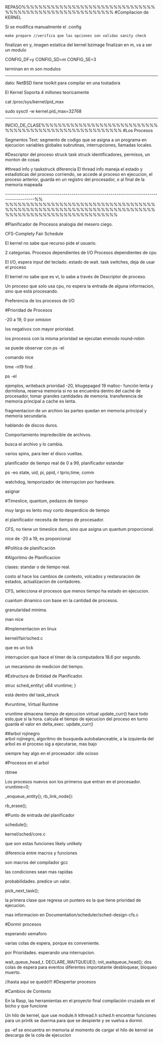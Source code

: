 REPASO%%%%%%%%%%%%%%%%%%%%%%%%%%%%%%%%%%%%%%%%%%%%%%%%%%%%%%%%%%
#Compilacion de KERNEL

Si se modifica manualmente el .config

	make prepare //verifica que las opciones son validas sanity check

finalizan en y, imagen estatica del kernel bzimage
finalizan en m, va a ser un modulo

CONFIG_DF=y
CONFIG_SD=m
CONFIG_SE=3 

terminan en m son modulos

-----------------------------------

dato: NetBSD tiene toolkit para compilar en una tostadora

El Kernel Soporta 4 millones teoricamente

cat /proc/sys/kernel/pid_max

sudo sysctl -w kernel.pid_max=32768

-------------------------------------
INICIO_DE_CLASE%%%%%%%%%%%%%%%%%%%%%%%%%%%%%%%%%%%%%%%%%%%%%%%%%%%%%%%%
#Los Procesos

Segmentos Text: 
segmento de codigo que se asigna a un programa en ejecucion
variables globales
subrutinas, interrupciones, llamadas locales.


#Descriptor del proceso
struck task struck
identificadores, permisos, un monton de cosas

#thread info y taskstruck diferencia
El thread info maneja el estado y estadisticas del proceso corriendo,
se accede al proceso en ejecucion, el proceso anterior, guarda en un registro del procesador, o al final de la memoria mapeada

---------------------------------------------------------------------------------------------%%
%%%%%%%%%%%%%%%%%%%%%%%%%%%%%%%%%%%%%%%%%%%%%%%%%%%%%%%%%%%%%%%%%%%%%%%%%%%%%%%%%%%%%%%%%%%%%%%%%%%

#Planificador de Procesos
analogia del mesero ciego.

CFS-Complety Fair Schedule

El kernel no sabe que recurso pide el usuario.

2 categorias. 
	Procesos dependientes de I/O
	Procesos dependientes de cpu

El I/O, espera input del teclado. estado de wait.
task switches, deja de usar el proceso

El kernel no sabe que es vi, lo sabe a través de 
Descriptor de proceso.

Un proceso que solo usa cpu, no espera la entrada de 
alguna informacion, sino que está procesando.

Preferencia de los procesos de I/O

#Prioridad de Procesos

-20 a 19, 0 por omision

los negativos con mayor prioridad.

los procesos con la misma prioridad se ejecutan enmodo 
round-robin

se puede observar con ps -el

comando nice

time -n19 find .

ps -el

ejemplos, writeback prioridad -20, khugepaged 19
malloc- función lenta y dormilona, reserva memoria
si no se encuentra dentro del caché de procesador,
tomar grandes cantidades de memoria.
transferencia de memoria principal a cache es lenta.

fragmentacion de un archivo
las partes quedan en memoria principal y memoria
secundaria.

hablando de discos duros.

Comportamiento impredecible de archivos.

busca el archivo y lo cambia.

varios spins, para leer el disco vueltas.


planificador de tiempo real de 0 a 99,
planificador estandar

ps -eo state, uid, pi, ppid, r
tprio,time, comm

watchdog, temporizador de interrupcion por hardware.

asignar 

#Timeslice, quantum, pedazos de tiempo

muy largo es lento
muy corto desperdicio de tiempo

el planificador necesita de tiempo de procesador.

CFS, no tiene un timeslice duro, sino que asigna
un quantum proporcional.

nice de -20 a 19, es proporcional

#Politica de planificación

#Algoritmo de Planificacion

clases: standar o de tiempo real.

costo al hace los cambios de contexto, volcados y
restaruracion de estados, actualizacion de contadores.

CFS, selecciona el procesos que menos tiempo ha estado
en ejecucion.

cuantum dinamico con base en la cantidad de procesos.

granularidad minima.

man nice

#Implementacion en linux

kernel/fair/sched.c

que es un tick

interrupcion que hace el timer de la computadora
18.6 por segundo.

un mecanismo de medicion del tiempo.

#Estructura de Entidad de Planificador.

struc sched_entity{
	u64	vruntime;
}

está dentro del task_struck

#vruntime, Virtual Runtime

vruntime almacena tiempo de ejecucion virtual
update_curr() hace todo esto,que si la hora.
calcula el tiempo de ejecucion del proceso en turno
guarda el valor en delta_exec.
update_curr()

##arbol rojinegro  
arbol rojinegro, algoritmo de busqueda
autobalanceable, a la izquierda del arbol es
el proceso sig a ejecutarse, mas bajo

siempre hay algo en el procesador: idle ocioso

#Procesos en el arbol

rbtree 

Los procesos nuevos son los primeros que entran en
el procesador. vruntime=0;

_enqueue_entity();
rb_link_node():

rb_erase();

#Punto de entrada del planificador

schedule();

kernel/sched/core.c

que son estas funciones
likely
unlikely

diferencia entre macros y funciones

son macros del compilador gcc

las condiciones sean mas rapidas

probabilidades. predice un valor.


pick_next_task();

la primera clase que regresa un puntero es la que tiene prioridad de ejecucion.

mas informacion en Documentation/scheduler/sched-design-cfs.c

#Dormir procesos

esperando semaforo

varias colas de espera, porque es conveniente.

por Prioridades. esperando una interrupcion.

wait_queue_head_t.
DECLARE_WAITQUEUE();
init_waitqueue_head();
dos colas de espera para eventos diferentes
importatante desbloquear, bloqueo muerto.

//hasta aqui se quedó!!!
#Despertar procesos

#Cambios de Contexto

En la Rasp, las herramientas en el proyecto final
compilación cruzada en el bicho y que funcione


Un hilo de kernel, que use module.h
kthread.h
sched.h encontrar funciones para un printk se duerma
para que se despierte y se vuelva a dormir.

ps -ef se encuentra en memoria al momento de cargar
el hilo de kernel se descarga de la cola de ejecucion


























































































































































































































